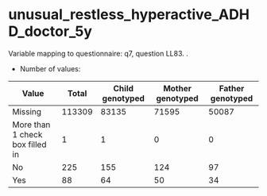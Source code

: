 # unusual_restless_hyperactive_ADHD_doctor_5y
Variable mapping to questionnaire: q7, question LL83.
.
- Number of values:

| Value | Total | Child genotyped | Mother genotyped | Father genotyped |
| ----- | ----- | --------------- | ---------------- | ---------------- |
| Missing | 113309 | 83135 | 71595 | 50087 |
| More than 1 check box filled in | 1 | 1 | 0 |0 |
| No | 225 | 155 | 124 |97 |
| Yes | 88 | 64 | 50 |34 |



